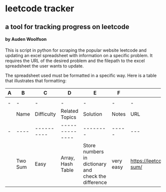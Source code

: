 # leetcode tracker
## a tool for tracking progress on leetcode
#### by Auden Woolfson

This is script in python for scraping the popular website leetcode and updating an excel spreadsheet with information on a specific problem. It requires the URL of the desired problem and the filepath to the excel spreadsheet the user wants to update.

The spreadsheet used must be formatted in a specific way. Here is a table that illustrates that formatting:

|A|B|C|D|E|F|G|
|-|-|-|-|-|-|-|
| | | | | | | |
|-|-|-|-|-|-|-|
| |Name|Difficulty|Related Topics|Solution|Notes|URL|
|-|----|----------|--------------|--------|-----|---|
| |Two Sum|Easy|Array, Hash Table|Store numbers in dictionary and check the difference|very easy|https://leetcode.com/problems/two-sum/|